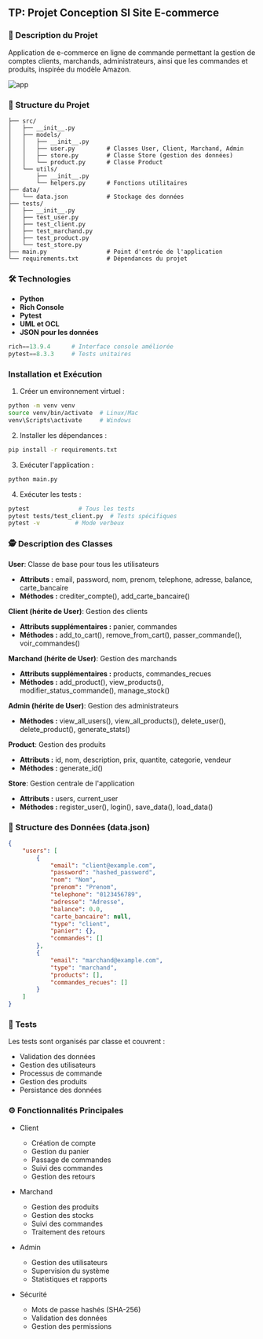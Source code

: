 ## TP: Projet Conception SI Site E-commerce

### 🎯 Description du Projet

Application de e-commerce en ligne de commande permettant la gestion de comptes clients, marchands, administrateurs, ainsi que les commandes et produits, inspirée du modèle Amazon.

![app](https://alpha-gamer.com/cdn/shop/files/gaming_setup.png?v=1718151964&width=1840)

### 📝 Structure du Projet

```
├── src/
│   ├── __init__.py
│   ├── models/
│   │   ├── __init__.py
│   │   ├── user.py         # Classes User, Client, Marchand, Admin
│   │   ├── store.py        # Classe Store (gestion des données)
│   │   └── product.py      # Classe Product
│   └── utils/
│       ├── __init__.py
│       └── helpers.py      # Fonctions utilitaires
├── data/
│   └── data.json           # Stockage des données
├── tests/
│   ├── __init__.py
│   ├── test_user.py
│   ├── test_client.py
│   ├── test_marchand.py
│   ├── test_product.py
│   └── test_store.py
├── main.py                 # Point d'entrée de l'application
└── requirements.txt        # Dépendances du projet
```

### 🛠️ Technologies

- **Python**
- **Rich Console**
- **Pytest**
- **UML et OCL**
- **JSON pour les données**

```python
rich==13.9.4      # Interface console améliorée
pytest==8.3.3     # Tests unitaires
```

### Installation et Exécution

1. Créer un environnement virtuel : 

```bash
python -m venv venv
source venv/bin/activate  # Linux/Mac
venv\Scripts\activate     # Windows
```

2. Installer les dépendances :

```bash
pip install -r requirements.txt
```

3. Exécuter l'application :

```bash
python main.py
```

4. Exécuter les tests :

```bash
pytest              # Tous les tests
pytest tests/test_client.py  # Tests spécifiques
pytest -v          # Mode verbeux
```

### 🕵️ Description des Classes

**User**: Classe de base pour tous les utilisateurs

- **Attributs :** email, password, nom, prenom, telephone, adresse, balance, carte_bancaire  
- **Méthodes :** crediter_compte(), add_carte_bancaire()

**Client (hérite de User)**: Gestion des clients

- **Attributs supplémentaires :** panier, commandes  
- **Méthodes :** add_to_cart(), remove_from_cart(), passer_commande(), voir_commandes()

**Marchand (hérite de User)**: Gestion des marchands

- **Attributs supplémentaires :** products, commandes_recues
- **Méthodes :** add_product(), view_products(), modifier_status_commande(), manage_stock()

**Admin (hérite de User)**: Gestion des administrateurs

- **Méthodes :** view_all_users(), view_all_products(), delete_user(), delete_product(), generate_stats()

**Product**: Gestion des produits

- **Attributs :** id, nom, description, prix, quantite, categorie, vendeur
- **Méthodes :** generate_id()

**Store**: Gestion centrale de l'application

- **Attributs :** users, current_user
- **Méthodes :** register_user(), login(), save_data(), load_data()

### 🔬 Structure des Données (data.json)

```json
{
    "users": [
        {
            "email": "client@example.com",
            "password": "hashed_password",
            "nom": "Nom",
            "prenom": "Prenom",
            "telephone": "0123456789",
            "adresse": "Adresse",
            "balance": 0.0,
            "carte_bancaire": null,
            "type": "client",
            "panier": {},
            "commandes": []
        },
        {
            "email": "marchand@example.com",
            "type": "marchand",
            "products": [],
            "commandes_recues": []
        }
    ]
}
```

### 🧪 Tests

Les tests sont organisés par classe et couvrent :

- Validation des données
- Gestion des utilisateurs
- Processus de commande
- Gestion des produits
- Persistance des données

### ⚙️ Fonctionnalités Principales

- Client
    - Création de compte
    - Gestion du panier
    - Passage de commandes
    - Suivi des commandes
    - Gestion des retours

- Marchand

    - Gestion des produits
    - Gestion des stocks
    - Suivi des commandes
    - Traitement des retours

- Admin

    - Gestion des utilisateurs
    - Supervision du système
    - Statistiques et rapports

- Sécurité

    - Mots de passe hashés (SHA-256)
    - Validation des données
    - Gestion des permissions